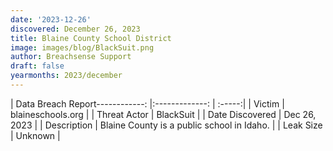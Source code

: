 ```yaml
---
date: '2023-12-26'
discovered: December 26, 2023
title: Blaine County School District
image: images/blog/BlackSuit.png
author: Breachsense Support
draft: false
yearmonths: 2023/december
---
```


| Data Breach Report------------:     |:-------------:    | :-----:|
| Victim      | blaineschools.org      | 
| Threat Actor      | BlackSuit      | 
| Date Discovered      | Dec 26, 2023      | 
| Description      | Blaine County is a public school in Idaho.      | 
| Leak Size      | Unknown      | 

